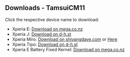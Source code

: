 ## Downloads - TamsuiCM11

Click the respective device name to download:

- Xperia E: [Download on mega.co.nz](https://mega.co.nz/#!d4l20Zba!xwRZ3twq58M5w8Jx6T8CzFQNUKDG_HngmEKM0UF48w0)
- Xperia J: [Download on d-h.st](http://d-h.st/2wy)
- Xperia Miro: [Download on shivangdave.com](http://shivangdave.com/roms.html) or [Here](http://d-h.st/tgr)
- Xperia Tipo: [Download on d-h.st](http://d-h.st/T48)
- Xperia E Battery Fixed Kernel: [Download on mega.co.nz](https://mega.co.nz/#!BlcFkThD!Wqp0rbBP1JNW9FDFbZfqh0aEbGxtD5HGW0QE5coEiBg)
